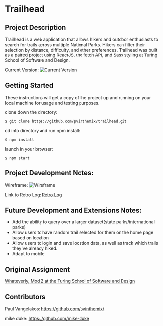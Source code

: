 # Trailhead

## Project Description

Trailhead is a web application that allows hikers and outdoor enthusiasts to search for trails across multiple National Parks. Hikers can filter their selection by distance, difficulty, and other preferences. Trailhead was built as a paired project using ReactJS, the fetch API, and Sass styling at Turing School of Software and Design.

Current Version: 
![Current Version](https://github.com/pvinthemix/trailhead/blob/master/src/styles/images/currentversion.png?raw=true)

## Getting Started

These instructions will get a copy of the project up and running on your local machine for usage and testing purposes. 

clone down the directory:
```
$ git clone https://github.com/pvinthemix/trailhead.git
```
cd into directory and run npm install:

```
$ npm install
```
launch in your browser:

```
$ npm start
```

## Project Development Notes:
Wireframe:
![Wireframe](https://i.imgur.com/uoF51ja.png "Wireframe")

Link to Retro Log:
[Retro Log](https://docs.google.com/document/d/10tLLwkXGEzdYQxx7nyWLoGhC8pbz45YpMo4natYCZk0/edit?usp=sharing)

## Future Development and Extensions Notes:
- Add the ability to query over a larger dataset(state parks/international parks)
- Allow users to have random trail selected for them on the home page based on location
- Allow users to login and save location data, as well as track which trails they've already hiked. 
- Adapt to mobile

## Original Assignment
[Whateverly, Mod 2 at the Turing School of Software and Design](http://frontend.turing.io/projects/whateverly.html)

## Contributors
Paul Vangelakos: https://github.com/pvinthemix/

mike duke: https://github.com/mike-duke

